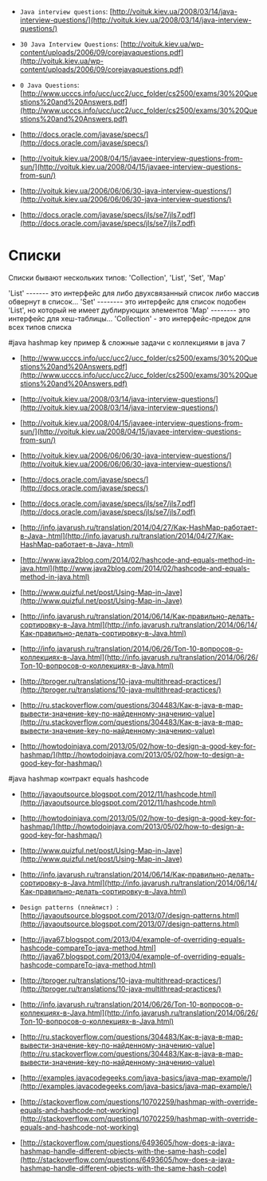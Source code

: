 * `Java interview questions`: [http://voituk.kiev.ua/2008/03/14/java-interview-questions/](http://voituk.kiev.ua/2008/03/14/java-interview-questions/)
* `30 Java Interview Questions`: [http://voituk.kiev.ua/wp-content/uploads/2006/09/corejavaquestions.pdf](http://voituk.kiev.ua/wp-content/uploads/2006/09/corejavaquestions.pdf)
* `0 Java Questions`: [http://www.ucccs.info/ucc/ucc2/ucc_folder/cs2500/exams/30%20Questions%20and%20Answers.pdf](http://www.ucccs.info/ucc/ucc2/ucc_folder/cs2500/exams/30%20Questions%20and%20Answers.pdf)


* [http://docs.oracle.com/javase/specs/](http://docs.oracle.com/javase/specs/)
* [http://voituk.kiev.ua/2008/04/15/javaee-interview-questions-from-sun/](http://voituk.kiev.ua/2008/04/15/javaee-interview-questions-from-sun/)
* [http://voituk.kiev.ua/2006/06/06/30-java-interview-questions/](http://voituk.kiev.ua/2006/06/06/30-java-interview-questions/)
* [http://docs.oracle.com/javase/specs/jls/se7/jls7.pdf](http://docs.oracle.com/javase/specs/jls/se7/jls7.pdf)

Списки
=============================================
Списки бывают нескольких типов: 'Collection', 'List', 'Set', 'Map'

'List' ------- это интерфейс для либо двухсвязанный список либо массив обвернут в список...
'Set' -------- это интерфейс для список подобен 'List', но который не имеет дублирующих элементов
'Map' -------- это интерфейс для хеш-таблицы...
'Collection' - это интерфейс-предок для всех типов списка


#java hashmap key пример & сложные задачи с коллекциями в java 7
* [http://www.ucccs.info/ucc/ucc2/ucc_folder/cs2500/exams/30%20Questions%20and%20Answers.pdf](http://www.ucccs.info/ucc/ucc2/ucc_folder/cs2500/exams/30%20Questions%20and%20Answers.pdf)
* [http://voituk.kiev.ua/2008/03/14/java-interview-questions/](http://voituk.kiev.ua/2008/03/14/java-interview-questions/)
* [http://voituk.kiev.ua/2008/04/15/javaee-interview-questions-from-sun/](http://voituk.kiev.ua/2008/04/15/javaee-interview-questions-from-sun/)
* [http://voituk.kiev.ua/2006/06/06/30-java-interview-questions/](http://voituk.kiev.ua/2006/06/06/30-java-interview-questions/)
* [http://docs.oracle.com/javase/specs/](http://docs.oracle.com/javase/specs/)
* [http://docs.oracle.com/javase/specs/jls/se7/jls7.pdf](http://docs.oracle.com/javase/specs/jls/se7/jls7.pdf)


* [http://info.javarush.ru/translation/2014/04/27/Как-HashMap-работает-в-Java-.html](http://info.javarush.ru/translation/2014/04/27/Как-HashMap-работает-в-Java-.html)
* [http://www.java2blog.com/2014/02/hashcode-and-equals-method-in-java.html](http://www.java2blog.com/2014/02/hashcode-and-equals-method-in-java.html)
* [http://www.quizful.net/post/Using-Map-in-Jave](http://www.quizful.net/post/Using-Map-in-Jave)
* [http://info.javarush.ru/translation/2014/06/14/Как-правильно-делать-сортировку-в-Java.html](http://info.javarush.ru/translation/2014/06/14/Как-правильно-делать-сортировку-в-Java.html)
* [http://info.javarush.ru/translation/2014/06/26/Топ-10-вопросов-о-коллекциях-в-Java.html](http://info.javarush.ru/translation/2014/06/26/Топ-10-вопросов-о-коллекциях-в-Java.html)
* [http://tproger.ru/translations/10-java-multithread-practices/](http://tproger.ru/translations/10-java-multithread-practices/)


* [http://ru.stackoverflow.com/questions/304483/Как-в-java-в-map-вывести-значение-key-по-найденному-значению-value](http://ru.stackoverflow.com/questions/304483/Как-в-java-в-map-вывести-значение-key-по-найденному-значению-value)
* [http://howtodoinjava.com/2013/05/02/how-to-design-a-good-key-for-hashmap/](http://howtodoinjava.com/2013/05/02/how-to-design-a-good-key-for-hashmap/)


#java hashmap контракт equals hashcode
* [http://javaoutsource.blogspot.com/2012/11/hashcode.html](http://javaoutsource.blogspot.com/2012/11/hashcode.html)
* [http://howtodoinjava.com/2013/05/02/how-to-design-a-good-key-for-hashmap/](http://howtodoinjava.com/2013/05/02/how-to-design-a-good-key-for-hashmap/)
* [http://www.quizful.net/post/Using-Map-in-Jave](http://www.quizful.net/post/Using-Map-in-Jave)
* [http://info.javarush.ru/translation/2014/06/14/Как-правильно-делать-сортировку-в-Java.html](http://info.javarush.ru/translation/2014/06/14/Как-правильно-делать-сортировку-в-Java.html)

* `Design patterns (плейлист) `: [http://javaoutsource.blogspot.com/2013/07/design-patterns.html](http://javaoutsource.blogspot.com/2013/07/design-patterns.html)

* [http://java67.blogspot.com/2013/04/example-of-overriding-equals-hashcode-compareTo-java-method.html](http://java67.blogspot.com/2013/04/example-of-overriding-equals-hashcode-compareTo-java-method.html)
* [http://tproger.ru/translations/10-java-multithread-practices/](http://tproger.ru/translations/10-java-multithread-practices/)
* [http://info.javarush.ru/translation/2014/06/26/Топ-10-вопросов-о-коллекциях-в-Java.html](http://info.javarush.ru/translation/2014/06/26/Топ-10-вопросов-о-коллекциях-в-Java.html)

* [http://ru.stackoverflow.com/questions/304483/Как-в-java-в-map-вывести-значение-key-по-найденному-значению-value](http://ru.stackoverflow.com/questions/304483/Как-в-java-в-map-вывести-значение-key-по-найденному-значению-value)
* [http://examples.javacodegeeks.com/java-basics/java-map-example/](http://examples.javacodegeeks.com/java-basics/java-map-example/)
* [http://stackoverflow.com/questions/10702259/hashmap-with-override-equals-and-hashcode-not-working](http://stackoverflow.com/questions/10702259/hashmap-with-override-equals-and-hashcode-not-working)
* [http://stackoverflow.com/questions/6493605/how-does-a-java-hashmap-handle-different-objects-with-the-same-hash-code](http://stackoverflow.com/questions/6493605/how-does-a-java-hashmap-handle-different-objects-with-the-same-hash-code)
